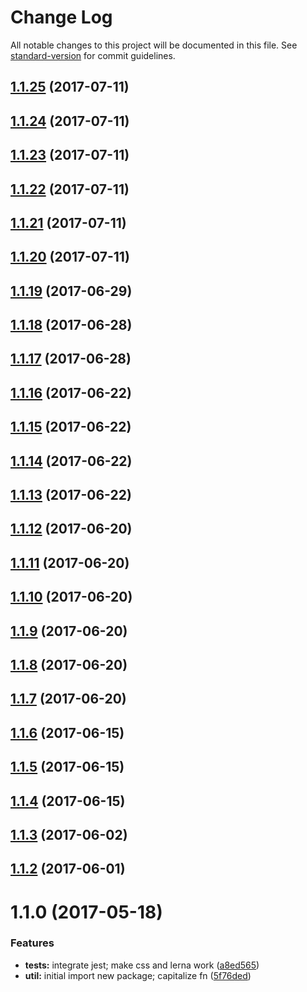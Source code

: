# Change Log

All notable changes to this project will be documented in this file.
See [standard-version](https://github.com/conventional-changelog/standard-version) for commit guidelines.

<a name="1.1.25"></a>
## [1.1.25](https://github.com/pluralsight/design-system/compare/@pluralsight/ps-design-system-util@1.1.9...@pluralsight/ps-design-system-util@1.1.25) (2017-07-11)




<a name="1.1.24"></a>
## [1.1.24](https://github.com/pluralsight/design-system/compare/@pluralsight/ps-design-system-util@1.1.9...@pluralsight/ps-design-system-util@1.1.24) (2017-07-11)




<a name="1.1.23"></a>
## [1.1.23](https://github.com/pluralsight/design-system/compare/@pluralsight/ps-design-system-util@1.1.9...@pluralsight/ps-design-system-util@1.1.23) (2017-07-11)




<a name="1.1.22"></a>
## [1.1.22](https://github.com/pluralsight/design-system/compare/@pluralsight/ps-design-system-util@1.1.9...@pluralsight/ps-design-system-util@1.1.22) (2017-07-11)




<a name="1.1.21"></a>
## [1.1.21](https://github.com/pluralsight/design-system/compare/@pluralsight/ps-design-system-util@1.1.9...@pluralsight/ps-design-system-util@1.1.21) (2017-07-11)




<a name="1.1.20"></a>
## [1.1.20](https://github.com/pluralsight/design-system/compare/@pluralsight/ps-design-system-util@1.1.9...@pluralsight/ps-design-system-util@1.1.20) (2017-07-11)




<a name="1.1.19"></a>
## [1.1.19](https://github.com/pluralsight/design-system/compare/@pluralsight/ps-design-system-util@1.1.9...@pluralsight/ps-design-system-util@1.1.19) (2017-06-29)




<a name="1.1.18"></a>
## [1.1.18](https://github.com/pluralsight/design-system/compare/@pluralsight/ps-design-system-util@1.1.9...@pluralsight/ps-design-system-util@1.1.18) (2017-06-28)




<a name="1.1.17"></a>
## [1.1.17](https://github.com/pluralsight/design-system/compare/@pluralsight/ps-design-system-util@1.1.9...@pluralsight/ps-design-system-util@1.1.17) (2017-06-28)




<a name="1.1.16"></a>
## [1.1.16](https://github.com/pluralsight/design-system/compare/@pluralsight/ps-design-system-util@1.1.9...@pluralsight/ps-design-system-util@1.1.16) (2017-06-22)




<a name="1.1.15"></a>
## [1.1.15](https://github.com/pluralsight/design-system/compare/@pluralsight/ps-design-system-util@1.1.9...@pluralsight/ps-design-system-util@1.1.15) (2017-06-22)




<a name="1.1.14"></a>
## [1.1.14](https://github.com/pluralsight/design-system/compare/@pluralsight/ps-design-system-util@1.1.9...@pluralsight/ps-design-system-util@1.1.14) (2017-06-22)




<a name="1.1.13"></a>
## [1.1.13](https://github.com/pluralsight/design-system/compare/@pluralsight/ps-design-system-util@1.1.9...@pluralsight/ps-design-system-util@1.1.13) (2017-06-22)




<a name="1.1.12"></a>
## [1.1.12](https://github.com/pluralsight/design-system/compare/@pluralsight/ps-design-system-util@1.1.9...@pluralsight/ps-design-system-util@1.1.12) (2017-06-20)




<a name="1.1.11"></a>
## [1.1.11](https://github.com/pluralsight/design-system/compare/@pluralsight/ps-design-system-util@1.1.9...@pluralsight/ps-design-system-util@1.1.11) (2017-06-20)




<a name="1.1.10"></a>
## [1.1.10](https://github.com/pluralsight/design-system/compare/@pluralsight/ps-design-system-util@1.1.9...@pluralsight/ps-design-system-util@1.1.10) (2017-06-20)




<a name="1.1.9"></a>
## [1.1.9](https://github.com/pluralsight/design-system/compare/@pluralsight/ps-design-system-util@1.1.8...@pluralsight/ps-design-system-util@1.1.9) (2017-06-20)




<a name="1.1.8"></a>
## [1.1.8](https://github.com/pluralsight/design-system/compare/@pluralsight/ps-design-system-util@1.1.7...@pluralsight/ps-design-system-util@1.1.8) (2017-06-20)




<a name="1.1.7"></a>
## [1.1.7](https://github.com/pluralsight/design-system/compare/@pluralsight/ps-design-system-util@1.1.6...@pluralsight/ps-design-system-util@1.1.7) (2017-06-20)




<a name="1.1.6"></a>
## [1.1.6](https://github.com/pluralsight/design-system/compare/@pluralsight/ps-design-system-util@1.1.5...@pluralsight/ps-design-system-util@1.1.6) (2017-06-15)




<a name="1.1.5"></a>
## [1.1.5](https://github.com/pluralsight/design-system/compare/@pluralsight/ps-design-system-util@1.1.4...@pluralsight/ps-design-system-util@1.1.5) (2017-06-15)




<a name="1.1.4"></a>
## [1.1.4](https://github.com/pluralsight/design-system/compare/@pluralsight/ps-design-system-util@1.1.3...@pluralsight/ps-design-system-util@1.1.4) (2017-06-15)




<a name="1.1.3"></a>
## [1.1.3](https://github.com/pluralsight/design-system/compare/@pluralsight/ps-design-system-util@1.1.2...@pluralsight/ps-design-system-util@1.1.3) (2017-06-02)




<a name="1.1.2"></a>
## [1.1.2](https://github.com/pluralsight/design-system/compare/@pluralsight/ps-design-system-util@1.1.1...@pluralsight/ps-design-system-util@1.1.2) (2017-06-01)




<a name="1.1.0"></a>
# 1.1.0 (2017-05-18)


### Features

* **tests:** integrate jest; make css and lerna work ([a8ed565](https://github.com/pluralsight/design-system/commit/a8ed565))
* **util:** initial import new package; capitalize fn ([5f76ded](https://github.com/pluralsight/design-system/commit/5f76ded))
